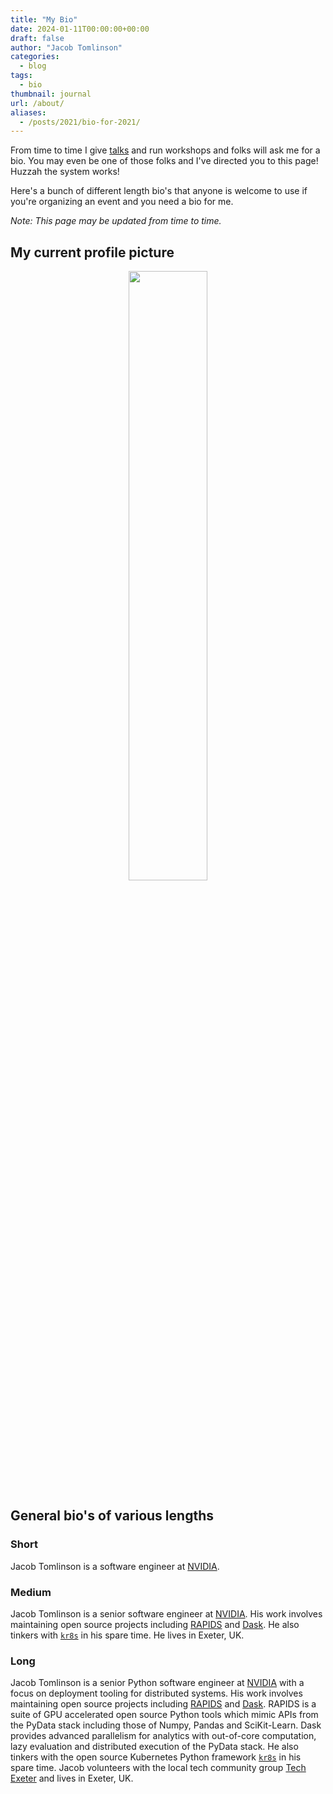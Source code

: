 ```yaml
---
title: "My Bio"
date: 2024-01-11T00:00:00+00:00
draft: false
author: "Jacob Tomlinson"
categories:
  - blog
tags:
  - bio
thumbnail: journal
url: /about/
aliases:
  - /posts/2021/bio-for-2021/
---
```


From time to time I give [talks](/talks) and run workshops and folks will ask me for a bio. You may even be one of those folks and I've directed you to this page! Huzzah the system works!

Here's a bunch of different length bio's that anyone is welcome to use if you're organizing an event and you need a bio for me.

_Note: This page may be updated from time to time._

## My current profile picture

<div style="width: 100%; text-align: center;">
<img src=../../profile.jpeg width=50% />
</div>

## General bio's of various lengths

### Short

Jacob Tomlinson is a software engineer at [NVIDIA](https://www.nvidia.com/).

### Medium

Jacob Tomlinson is a senior software engineer at [NVIDIA](https://www.nvidia.com/). His work involves maintaining open source projects including [RAPIDS](https://rapids.ai/) and [Dask](https://dask.org/). He also tinkers with [`kr8s`](https://docs.kr8s.org/en/stable/) in his spare time. He lives in Exeter, UK.

### Long

Jacob Tomlinson is a senior Python software engineer at [NVIDIA](https://www.nvidia.com/) with a focus on deployment tooling for distributed systems. His work involves maintaining open source projects including [RAPIDS](https://rapids.ai/) and [Dask](https://dask.org/). RAPIDS is a suite of GPU accelerated open source Python tools which mimic APIs from the PyData stack including those of Numpy, Pandas and SciKit-Learn. Dask provides advanced parallelism for analytics with out-of-core computation, lazy evaluation and distributed execution of the PyData stack. He also tinkers with the open source Kubernetes Python framework [`kr8s`](https://docs.kr8s.org/en/stable/) in his spare time. Jacob volunteers with the local tech community group [Tech Exeter](https://techexeter.uk/) and lives in Exeter, UK.
